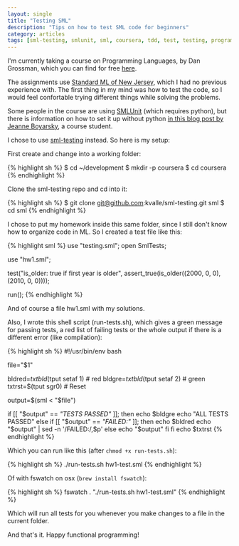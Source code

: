 ```yaml
---
layout: single
title: "Testing SML"
description: "Tips on how to test SML code for beginners"
category: articles
tags: [sml-testing, smlunit, sml, coursera, tdd, test, testing, programming languages]
---
```


I'm currently taking a course on Programming Languages, by Dan Grossman, which you can find for free [here](https://class.coursera.org/proglang-002/class).

The assignments use [Standard ML of New Jersey](http://www.smlnj.org/), which I had no previous experience with. The first thing in my mind was how to test the code, so I would feel confortable trying different things while solving the problems.

Some people in the course are using [SMLUnit](https://github.com/dellsystem/smlunit) (which requires python), but there is information on how to set it up without python [in this blog post by Jeanne Boyarsky](http://www.selikoff.net/2013/10/05/smlunit-without-python/), a course student.

I chose to use [sml-testing](https://github.com/kvalle/sml-testing) instead. So here is my setup:

First create and change into a working folder:

{% highlight sh %}
$ cd ~/development
$ mkdir -p coursera
$ cd coursera
{% endhighlight %}

Clone the sml-testing repo and cd into it:

{% highlight sh %}
$ git clone git@github.com:kvalle/sml-testing.git sml
$ cd sml
{% endhighlight %}

I chose to put my homework inside this same folder, since I still don't know how to organize code in ML. So I created a test file like this:

{% highlight sml %}
use "testing.sml";
open SmlTests;

use "hw1.sml";

test("is_older: true if first year is older",
  assert_true(is_older((2000, 0, 0), (2010, 0, 0))));

run();
{% endhighlight %}

And of course a file hw1.sml with my solutions.

Also, I wrote this shell script (run-tests.sh), which gives a green message for passing tests, a red list of failing tests or the whole output if there is a different error (like compilation):

{% highlight sh %}
#!/usr/bin/env bash

file="$1"

bldred=${txtbld}$(tput setaf 1) #  red
bldgre=${txtbld}$(tput setaf 2) #  green
txtrst=$(tput sgr0)             # Reset

output=$(sml < "$file")

if [[ "$output" == *"TESTS PASSED"* ]]; then
  echo $bldgre
  echo "ALL TESTS PASSED"
else
  if [[ "$output" == *"FAILED:"* ]]; then
    echo $bldred
    echo "$output" | sed -n '/FAILED:/,$p'
  else
    echo "$output"
  fi
fi
echo $txtrst
{% endhighlight %}

Which you can run like this (after `chmod +x run-tests.sh`):

{% highlight sh %}
./run-tests.sh hw1-test.sml
{% endhighlight %}

Of with fswatch on osx (`brew install fswatch`):

{% highlight sh %}
fswatch . "./run-tests.sh hw1-test.sml"
{% endhighlight %}

Which will run all tests for you whenever you make changes to a file in the current folder.

And that's it. Happy functional programming!
